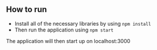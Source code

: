 ## How to run

- Install all of the necessary libraries by using `npm install`
- Then run the application using `npm start`

The application will then start up on localhost:3000
 